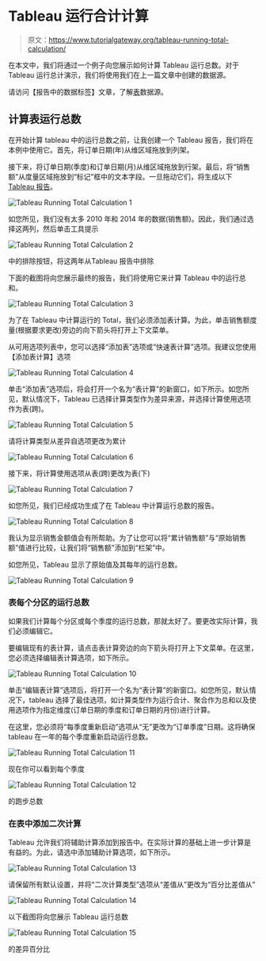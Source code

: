 # Tableau 运行合计计算

> 原文：<https://www.tutorialgateway.org/tableau-running-total-calculation/>

在本文中，我们将通过一个例子向您展示如何计算 Tableau 运行总数。对于 Tableau 运行总计演示，我们将使用我们在上一篇文章中创建的数据源。

请访问【报告中的数据标签】文章，了解[表](https://www.tutorialgateway.org/tableau/)数据源。

## 计算表运行总数

在开始计算 tableau 中的运行总数之前，让我创建一个 Tableau 报告，我们将在本例中使用它。首先，将订单日期(年)从维区域拖放到列架。

接下来，将订单日期(季度)和订单日期(月)从维区域拖放到行架。最后，将“销售额”从度量区域拖放到“标记”框中的文本字段。一旦拖动它们，将生成以下[Tableau 报告](https://www.tutorialgateway.org/tableau-text-label/)。

![Tableau Running Total Calculation 1](img/9546632dd41e90c5b8eab0e70fac6bc3.png)

如您所见，我们没有太多 2010 年和 2014 年的数据(销售额)。因此，我们通过选择这两列，然后单击工具提示

![Tableau Running Total Calculation 2](img/a4e8eefe4318363381ed68b438df3757.png)

中的排除按钮，将这两年从Tableau 报告中排除

下面的截图将向您展示最终的报告，我们将使用它来计算 Tableau 中的运行总和。

![Tableau Running Total Calculation 3](img/6d906baa0ccad240b124f027d10b1701.png)

为了在 Tableau 中计算运行的 Total，我们必须添加表计算。为此，单击销售额度量(根据要求更改)旁边的向下箭头将打开上下文菜单。

从可用选项列表中，您可以选择“添加表”选项或“快速表计算”选项。我建议您使用【添加表计算】选项

![Tableau Running Total Calculation 4](img/42abf9efe7e56b5f8aa53ae7446b7200.png)

单击“添加表”选项后，将会打开一个名为“表计算”的新窗口，如下所示。如您所见，默认情况下，Tableau 已选择计算类型作为差异来源，并选择计算使用选项作为表(跨)。

![Tableau Running Total Calculation 5](img/afbc96f552bbb6e0b1463b2f1c419e91.png)

请将计算类型从差异自选项更改为累计

![Tableau Running Total Calculation 6](img/885b5a5674ee84d7516968b8878df2c4.png)

接下来，将计算使用选项从表(跨)更改为表(下)

![Tableau Running Total Calculation 7](img/a1b996098817f2aa0ac3656eb5e8b62e.png)

如您所见，我们已经成功生成了在 Tableau 中计算运行总数的报告。

![Tableau Running Total Calculation 8](img/fe4ccce7c222f3d4e83dfd7946df9ec8.png)

我认为显示销售金额值会有所帮助。为了让您可以将“累计销售额”与“原始销售额”值进行比较，让我们将“销售额”添加到“栏架”中。

如您所见，Tableau 显示了原始值及其每年的运行总数。

![Tableau Running Total Calculation 9](img/75e3a33d55c029a397e6446d163f6cff.png)

### 表每个分区的运行总数

如果我们计算每个分区或每个季度的运行总数，那就太好了。要更改实际计算，我们必须编辑它。

要编辑现有的表计算，请点击表计算旁边的向下箭头将打开上下文菜单。在这里，您必须选择编辑表计算选项，如下所示。

![Tableau Running Total Calculation 10](img/1588c7c7e76de09913de074f1e51d689.png)

单击“编辑表计算”选项后，将打开一个名为“表计算”的新窗口。如您所见，默认情况下，tableau 选择了最佳选项，如计算类型作为运行合计、聚合作为总和以及使用选项作为指定维度(订单日期的季度和订单日期的月份)进行计算。

在这里，您必须将“每季度重新启动”选项从“无”更改为“订单季度”日期。这将确保 tableau 在一年的每个季度重新启动运行总数。

![Tableau Running Total Calculation 11](img/a897449a5d9f2c567fe1283c36439932.png)

现在你可以看到每个季度

![Tableau Running Total Calculation 12](img/150ec9c6177e8f2feb9364267e661298.png)

的跑步总数

### 在表中添加二次计算

Tableau 允许我们将辅助计算添加到报告中。在实际计算的基础上进一步计算是有益的。为此，请选中添加辅助计算选项，如下所示。

![Tableau Running Total Calculation 13](img/f4b43f59fd55d8ca58f574ddc477583a.png)

请保留所有默认设置，并将“二次计算类型”选项从“差值从”更改为“百分比差值从”

![Tableau Running Total Calculation 14](img/80f0d91d93284e132a1190b516397358.png)

以下截图将向您展示 Tableau 运行总数

![Tableau Running Total Calculation 15](img/121e12f605402e86be12243e88eda354.png)

的差异百分比